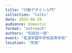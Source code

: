 ```yaml
---
title: "行動デザイン入門"
collection: "talks"
date: 2025-08-28
audience: domestic
format: "outreach"
authors: "松田壮一郎"
event: "茗溪学園中学校高等学校"
location: "茨城"
---
```

